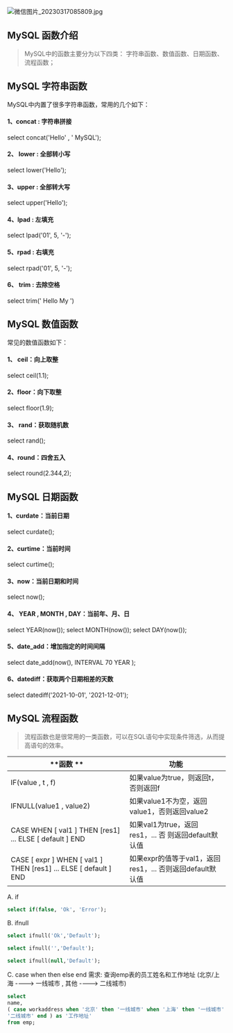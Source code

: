 ![微信图片_20230317085809.jpg](https://cdn.nlark.com/yuque/0/2023/jpeg/33625181/1679015138562-c3f62ec9-90df-4bb2-8529-27c405845875.jpeg#averageHue=%23fefbf6&clientId=u6e15fe56-7fbc-4&from=paste&height=448&id=u40d27966&originHeight=672&originWidth=1104&originalType=binary&ratio=1.5&rotation=0&showTitle=false&size=31216&status=done&style=none&taskId=u63d4a43c-c703-423f-b335-503919e88b7&title=&width=736)
## MySQL 函数介绍
> MySQL中的函数主要分为以下四类： 字符串函数、数值函数、日期函数、流程函数；

## MySQL 字符串函数
MySQL中内置了很多字符串函数，常用的几个如下：
#### 1、concat : 字符串拼接
select concat('Hello' , ' MySQL'); 
#### 2、 lower : 全部转小写
select lower('Hello');
#### 3、upper : 全部转大写
select upper('Hello'); 
#### 4、lpad : 左填充
select lpad('01', 5, '-'); 
#### 5、rpad : 右填充
select rpad('01', 5, '-'); 
#### 6、 trim : 去除空格
select trim(' Hello My ')
## MySQL 数值函数
常见的数值函数如下：
#### 1、 ceil：向上取整
select ceil(1.1); 
#### 2、floor：向下取整
select floor(1.9); 
#### 3、 rand：获取随机数
select rand(); 
#### 4、round：四舍五入 
select round(2.344,2); 
## MySQL 日期函数
#### 1、curdate：当前日期
select curdate(); 
#### 2、curtime：当前时间
select curtime(); 
#### 3、now：当前日期和时间
select now(); 
#### 4、 YEAR , MONTH , DAY：当前年、月、日
select YEAR(now()); 
select MONTH(now()); 
select DAY(now());
#### 5、date_add：增加指定的时间间隔
select date_add(now(), INTERVAL 70 YEAR );
####  6、datediff：获取两个日期相差的天数
select datediff('2021-10-01', '2021-12-01'); 
## MySQL 流程函数
> 流程函数也是很常用的一类函数，可以在SQL语句中实现条件筛选，从而提高语句的效率。

| **函数 ** | **功能** |
| --- | --- |
| IF(value , t , f) | 如果value为true，则返回t，否则返回f  |
| IFNULL(value1 , value2) | 如果value1不为空，返回value1，否则返回value2 |
| CASE WHEN [ val1 ] THEN [res1] ... ELSE [ default ] END  | 如果val1为true，返回res1，... 否 则返回default默认值 |
| CASE [ expr ] WHEN [ val1 ] THEN [res1] ... ELSE [ default ] END | 如果expr的值等于val1，返回 res1，... 否则返回default默认值 |

A. if
```sql
select if(false, 'Ok', 'Error'); 
```
B. ifnull
```sql
select ifnull('Ok','Default');

select ifnull('','Default');

select ifnull(null,'Default');
```
C. case when then else end
需求: 查询emp表的员工姓名和工作地址 (北京/上海 ----> 一线城市 , 其他 ----> 二线城市)
```sql
select
name,
( case workaddress when '北京' then '一线城市' when '上海' then '一线城市' else
'二线城市' end ) as '工作地址'
from emp;
```
